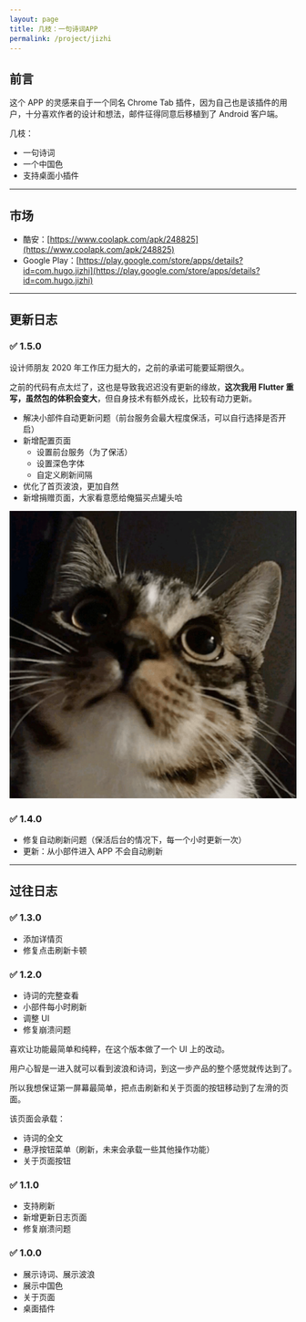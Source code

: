 ```yaml
---
layout: page
title: 几枝：一句诗词APP
permalink: /project/jizhi
---
```


## 前言

这个 APP 的灵感来自于一个同名 Chrome Tab 插件，因为自己也是该插件的用户，十分喜欢作者的设计和想法，邮件征得同意后移植到了 Android 客户端。

几枝：

- 一句诗词
- 一个中国色
- 支持桌面小插件

---

## 市场

- 酷安：[https://www.coolapk.com/apk/248825](https://www.coolapk.com/apk/248825)
- Google Play：[https://play.google.com/store/apps/details?id=com.hugo.jizhi](https://play.google.com/store/apps/details?id=com.hugo.jizhi)

---

## 更新日志

### ✅  1.5.0

设计师朋友 2020 年工作压力挺大的，之前的承诺可能要延期很久。

之前的代码有点太烂了，这也是导致我迟迟没有更新的缘故，**这次我用 Flutter 重写，虽然包的体积会变大**，但自身技术有额外成长，比较有动力更新。

- 解决小部件自动更新问题（前台服务会最大程度保活，可以自行选择是否开启）
- 新增配置页面
    - 设置前台服务（为了保活）
    - 设置深色字体
    - 自定义刷新间隔
- 优化了首页波浪，更加自然
- 新增捐赠页面，大家看意愿给俺猫买点罐头哈

![](/assets/images/image_cat.png)

### ✅ 1.4.0

- 修复自动刷新问题（保活后台的情况下，每一个小时更新一次）
- 更新：从小部件进入 APP 不会自动刷新

---

## 过往日志

### ✅ 1.3.0

- 添加详情页
- 修复点击刷新卡顿

### ✅ 1.2.0

- 诗词的完整查看
- 小部件每小时刷新
- 调整 UI
- 修复崩溃问题

喜欢让功能最简单和纯粹，在这个版本做了一个 UI 上的改动。

用户心智是一进入就可以看到波浪和诗词，到这一步产品的整个感觉就传达到了。

所以我想保证第一屏幕最简单，把点击刷新和关于页面的按钮移动到了左滑的页面。

该页面会承载：

- 诗词的全文
- 悬浮按钮菜单（刷新，未来会承载一些其他操作功能）
- 关于页面按钮

### ✅ 1.1.0

- 支持刷新
- 新增更新日志页面
- 修复崩溃问题

### ✅ 1.0.0

- 展示诗词、展示波浪
- 展示中国色
- 关于页面
- 桌面插件